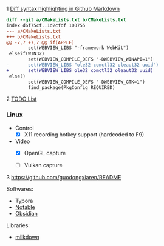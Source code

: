 1 [Diff syntax highlighting in Github Markdown](https://stackoverflow.com/questions/40883421/diff-syntax-highlighting-in-github-markdown)

```diff
diff --git a/CMakeLists.txt b/CMakeLists.txt
index d6f75cf..1d2cfdf 100755
--- a/CMakeLists.txt
+++ b/CMakeLists.txt
@@ -7,7 +7,7 @@ if(APPLE)
        set(WEBVIEW_LIBS "-framework WebKit")
 elseif(WIN32)
        set(WEBVIEW_COMPILE_DEFS "-DWEBVIEW_WINAPI=1")
-       set(WEBVIEW_LIBS "ole32 comctl32 oleaut32 uuid")
+       set(WEBVIEW_LIBS ole32 comctl32 oleaut32 uuid)
 else()
        set(WEBVIEW_COMPILE_DEFS "-DWEBVIEW_GTK=1")
        find_package(PkgConfig REQUIRED)

```


2 [TODO List](https://github.com/itchio/capsule/blob/master/README.md)

### Linux

  * Control
    * [x] X11 recording hotkey support (hardcoded to F9)
  * Video
    * [x] OpenGL capture
    * [ ] Vulkan capture


3 https://github.com/guodongxiaren/README

Softwares:

- Typora
- [Notable](https://github.com/notable/notable)
- [Obsidian](https://obsidian.md/)

Libraries:

- [milkdown](https://github.com/Saul-Mirone/milkdown)

